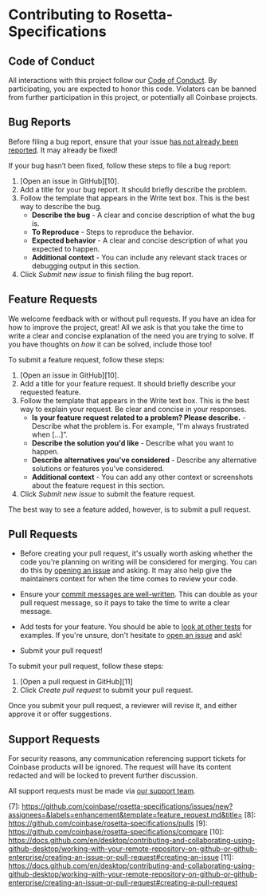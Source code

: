 # Contributing to Rosetta-Specifications

## Code of Conduct

All interactions with this project follow our [Code of Conduct][code-of-conduct]. By participating, you are expected to honor this code. Violators can be banned from further participation in this project, or potentially all Coinbase projects.

[code-of-conduct]: https://github.com/coinbase/code-of-conduct

## Bug Reports

Before filing a bug report, ensure that your issue [has not already been reported][1]. It may already be fixed!

If your bug hasn’t been fixed, follow these steps to file a bug report:

1. [Open an issue in GitHub][10].
2. Add a title for your bug report. It should briefly describe the problem.
3. Follow the template that appears in the Write text box. This is the best way to describe the bug.
    * **Describe the bug** - A clear and concise description of what the bug is.
    * **To Reproduce** - Steps to reproduce the behavior.
    * **Expected behavior** - A clear and concise description of what you expected to happen.
    * **Additional context** - You can include any relevant stack traces or debugging output in this section.
4. Click _Submit new issue_ to finish filing the bug report.

## Feature Requests

We welcome feedback with or without pull requests. If you have an idea for how to improve the project, great! All we ask is that you take the time to write a clear and concise explanation of the need you are trying to solve. If you have thoughts on _how_ it can be solved, include those too!

To submit a feature request, follow these steps:

1. [Open an issue in GitHub][10].
2. Add a title for your feature request. It should briefly describe your requested feature.
3. Follow the template that appears in the Write text box. This is the best way to explain your request. Be clear and concise in your responses.
    * **Is your feature request related to a problem? Please describe.** - Describe what the problem is. For example, “I'm always frustrated when [...]”.
    * **Describe the solution you'd like** - Describe what you want to happen.
    * **Describe alternatives you've considered** - Describe any alternative solutions or features you've considered.
    * **Additional context** - You can add any other context or screenshots about the feature request in this section.
4. Click _Submit new issue_ to submit the feature request.

The best way to see a feature added, however, is to submit a pull request.

## Pull Requests

* Before creating your pull request, it's usually worth asking whether the code you're planning on writing will be considered for merging. You can do this by [opening an issue][1] and asking. It may also help give the maintainers context for when the time comes to review your code.

* Ensure your [commit messages are well-written][2]. This can double as your pull request message, so it pays to take the time to write a clear message.

* Add tests for your feature. You should be able to [look at other tests][4] for examples. If you're unsure, don't hesitate to [open an issue][1] and ask!

* Submit your pull request!

To submit your pull request, follow these steps:

1. [Open a pull request in GitHub][11]
2. Click _Create pull request_ to submit your pull request.

Once you submit your pull request, a reviewer will revise it, and either approve it or offer suggestions.

## Support Requests

For security reasons, any communication referencing support tickets for Coinbase products will be ignored. The request will have its content redacted and will be locked to prevent further discussion.

All support requests must be made via [our support team][3].

[1]: https://github.com/coinbase/rosetta-specifications/issues
[2]: https://chris.beams.io/posts/git-commit/#seven-rules
[3]: https://support.coinbase.com/customer/en/portal/articles/2288496-how-can-i-contact-coinbase-support-
[4]: https://github.com/coinbase/rosetta-sdk-go/pull/294/files
[5]: https://github.com/coinbase/rosetta-specifications/issues/new/choose
[6]: https://github.com/coinbase/rosetta-specifications/issues/new?assignees=&labels=bug&template=bug_report.md&title=
{7]: https://github.com/coinbase/rosetta-specifications/issues/new?assignees=&labels=enhancement&template=feature_request.md&title=
[8]: https://github.com/coinbase/rosetta-specifications/pulls
[9]: https://github.com/coinbase/rosetta-specifications/compare
[10]: https://docs.github.com/en/desktop/contributing-and-collaborating-using-github-desktop/working-with-your-remote-repository-on-github-or-github-enterprise/creating-an-issue-or-pull-request#creating-an-issue
[11]: https://docs.github.com/en/desktop/contributing-and-collaborating-using-github-desktop/working-with-your-remote-repository-on-github-or-github-enterprise/creating-an-issue-or-pull-request#creating-a-pull-request